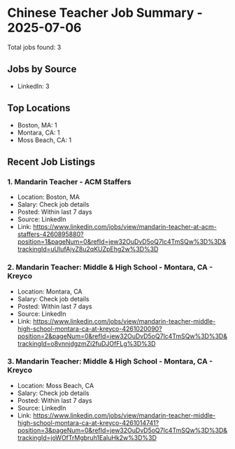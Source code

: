 # Chinese Teacher Job Summary - 2025-07-06

Total jobs found: 3

## Jobs by Source

- LinkedIn: 3

## Top Locations

- Boston, MA: 1
- Montara, CA: 1
- Moss Beach, CA: 1

## Recent Job Listings

### 1. Mandarin Teacher - ACM Staffers
- Location: Boston, MA
- Salary: Check job details
- Posted: Within last 7 days
- Source: LinkedIn
- Link: https://www.linkedin.com/jobs/view/mandarin-teacher-at-acm-staffers-4260895880?position=1&pageNum=0&refId=jew32OuDvD5oQ7lc4TmSQw%3D%3D&trackingId=uUlufAjyZ8u2qKUZpEhg2w%3D%3D

### 2. Mandarin Teacher: Middle & High School - Montara, CA - Kreyco
- Location: Montara, CA
- Salary: Check job details
- Posted: Within last 7 days
- Source: LinkedIn
- Link: https://www.linkedin.com/jobs/view/mandarin-teacher-middle-high-school-montara-ca-at-kreyco-4261020090?position=2&pageNum=0&refId=jew32OuDvD5oQ7lc4TmSQw%3D%3D&trackingId=o8vnnjdgzmZi2fuDJOfFLg%3D%3D

### 3. Mandarin Teacher: Middle & High School - Montara, CA - Kreyco
- Location: Moss Beach, CA
- Salary: Check job details
- Posted: Within last 7 days
- Source: LinkedIn
- Link: https://www.linkedin.com/jobs/view/mandarin-teacher-middle-high-school-montara-ca-at-kreyco-4261014741?position=3&pageNum=0&refId=jew32OuDvD5oQ7lc4TmSQw%3D%3D&trackingId=joWOfTrMgbruh1EaluHk2w%3D%3D

